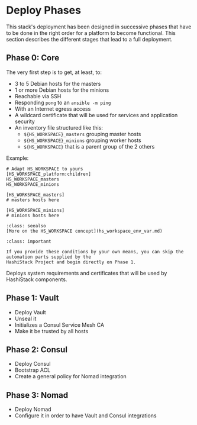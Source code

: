 # Deploy Phases

This stack's deployment has been designed in successive phases that have to be done in the right order for a platform
to become functional. This section describes the different stages that lead to a full deployment.

## Phase 0: Core

The very first step is to get, at least, to:

* 3 to 5 Debian hosts for the masters
* 1 or more Debian hosts for the minions
* Reachable via SSH
* Responding `pong` to an `ansible -m ping`
* With an Internet egress access
* A wildcard certificate that will be used for services and application security
* An inventory file structured like this:
    * `${HS_WORKSPACE}_masters` grouping master hosts
    * `${HS_WORKSPACE}_minions` grouping worker hosts
    * `${HS_WORKSPACE}` that is a parent group of the 2 others

Example:
```
# Adapt HS_WORKSPACE to yours
[HS_WORKSPACE_platform:children]
HS_WORKSPACE_masters
HS_WORKSPACE_minions

[HS_WORKSPACE_masters]
# masters hosts here

[HS_WORKSPACE_minions]
# minions hosts here
```

```{admonition} See also
:class: seealso
[More on the HS_WORKSPACE concept](hs_workspace_env_var.md)
```


```{admonition} Important
:class: important

If you provide these conditions by your own means, you can skip the automation parts supplied by the 
HashiStack Project and begin directly on Phase 1.
```

Deploys system requirements and certificates that will be used by HashiStack components.


## Phase 1: Vault

* Deploy Vault
* Unseal it
* Initializes a Consul Service Mesh CA
* Make it be trusted by all hosts

## Phase 2: Consul

* Deploy Consul
* Bootstrap ACL 
* Create a general policy for Nomad integration

## Phase 3: Nomad

* Deploy Nomad
* Configure it in order to have Vault and Consul integrations

